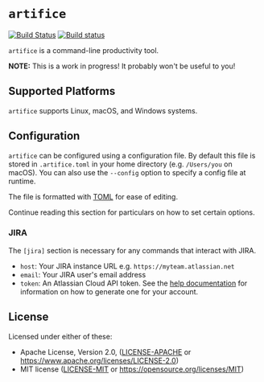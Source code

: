 # `artifice`

[![Build Status](https://travis-ci.org/aergonaut/artifice.svg?branch=master)](https://travis-ci.org/aergonaut/artifice)
[![Build status](https://ci.appveyor.com/api/projects/status/eq5ltn785vsbo0ol/branch/master?svg=true)](https://ci.appveyor.com/project/aergonaut/artifice/branch/master)

`artifice` is a command-line productivity tool.

**NOTE:** This is a work in progress! It probably won't be useful to you!

## Supported Platforms

`artifice` supports Linux, macOS, and Windows systems.

## Configuration

`artifice` can be configured using a configuration file. By default this file is
stored in `.artifice.toml` in your home directory (e.g. `/Users/you` on macOS).
You can also use the `--config` option to specify a config file at runtime.

The file is formatted with [TOML](https://github.com/toml-lang/toml) for ease of
editing.

Continue reading this section for particulars on how to set certain options.

### JIRA

The `[jira]` section is necessary for any commands that interact with JIRA.

* `host`: Your JIRA instance URL e.g. `https://myteam.atlassian.net`
* `email`: Your JIRA user's email address
* `token`: An Atlassian Cloud API token. See the [help documentation](https://confluence.atlassian.com/cloud/api-tokens-938839638.html)
  for information on how to generate one for your account.

## License

Licensed under either of these:

* Apache License, Version 2.0, ([LICENSE-APACHE](LICENSE-APACHE) or
  https://www.apache.org/licenses/LICENSE-2.0)
* MIT license ([LICENSE-MIT](LICENSE-MIT) or
  https://opensource.org/licenses/MIT)
